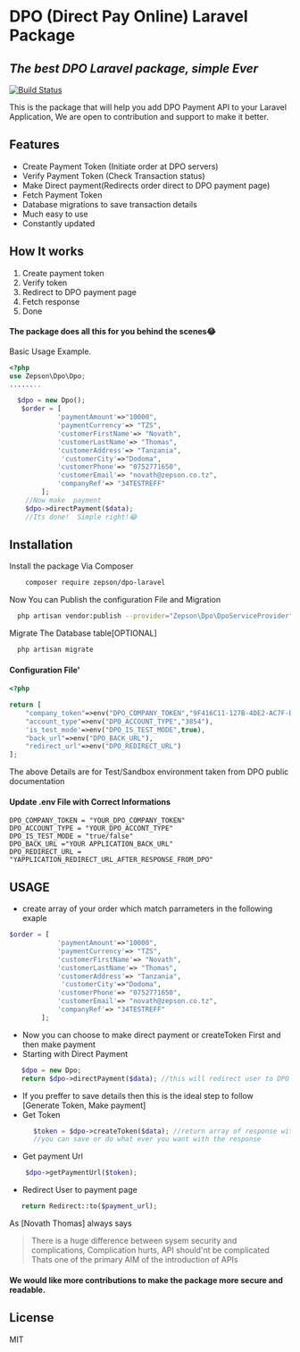 # DPO (Direct Pay Online) Laravel Package
## _The best DPO Laravel package, simple Ever_


[![Build Status](https://travis-ci.org/joemccann/dillinger.svg?branch=master)](https://travis-ci.org/joemccann/dillinger)

This is the package that will help you add DPO Payment API to your Laravel Application, We are open to contribution and support to make it better.

## Features

- Create Payment Token (Initiate order at DPO servers)
- Verify Payment Token (Check Transaction status)
- Make Direct payment(Redirects order direct to DPO payment page)
- Fetch Payment Token
- Database migrations to save transaction details
- Much easy to use
- Constantly updated

## How It works
1. Create payment token
2. Verify token
3. Redirect to DPO payment page
4. Fetch response
5. Done 
 
#### The package does all this for you behind the scenes😂
Basic Usage Example.

```php
<?php 
use Zepson\Dpo\Dpo;
........

  $dpo = new Dpo();
   $order = [
            'paymentAmount'=>"10000",
            'paymentCurrency'=> "TZS",
            'customerFirstName'=> "Novath",
            'customerLastName'=> "Thomas",
            'customerAddress'=> "Tanzania",
             'customerCity'=>"Dodoma",
            'customerPhone'=> "0752771650",
            'customerEmail'=> "novath@zepson.co.tz",
            'companyRef'=> "34TESTREFF"
        ];
    //Now make  payment
    $dpo->directPayment($data);
    //Its done!  Simple right!😂

```

## Installation

Install the package Via Composer 
```sh
    composer require zepson/dpo-laravel
```
 Now You can Publish the configuration File and Migration
```sh
  php artisan vendor:publish --provider="Zepson\Dpo\DpoServiceProvider" --tag="dpo-laravel-migrations"
```

   Migrate The Database table[OPTIONAL]
```php
  php artisan migrate
```

#### Configuration File'

```php
<?php

return [
    "company_token"=>env("DPO_COMPANY_TOKEN","9F416C11-127B-4DE2-AC7F-D5710E4C5E0A"),
    "account_type"=>env("DPO_ACCOUNT_TYPE","3854"),
    'is_test_mode'=>env("DPO_IS_TEST_MODE",true),
    "back_url"=>env("DPO_BACK_URL"),
    "redirect_url"=>env("DPO_REDIRECT_URL")
];
```
The above Details are for Test/Sandbox environment taken from DPO public documentation
#### Update .env File with Correct Informations
```
DPO_COMPANY_TOKEN = "YOUR_DPO_COMPANY_TOKEN"
DPO_ACCOUNT_TYPE = "YOUR_DPO_ACCONT_TYPE"
DPO_IS_TEST_MODE = "true/false"
DPO_BACK_URL ="YOUR APPLICATION_BACK_URL"
DPO_REDIRECT_URL =  "YAPPLICATION_REDIRECT_URL_AFTER_RESPONSE_FROM_DPO"
```
## USAGE
- create array of your order which match  parrameters in the following exaple
```php
$order = [
            'paymentAmount'=>"10000",
            'paymentCurrency'=> "TZS",
            'customerFirstName'=> "Novath",
            'customerLastName'=> "Thomas",
            'customerAddress'=> "Tanzania",
             'customerCity'=>"Dodoma",
            'customerPhone'=> "0752771650",
            'customerEmail'=> "novath@zepson.co.tz",
            'companyRef'=> "34TESTREFF"
        ];
```
- Now you can choose to make direct payment or createToken First and then make payment
- Starting with Direct Payment
```php
   $dpo = new Dpo;
   return $dpo->directPayment($data); //this will redirect user to DPO Payment page
 ```
 - If you preffer to save details then this is the ideal step to follow [Generate Token, Make payment]
 - Get Token
 ```php
       $token = $dpo->createToken($data); //return array of response with transaction code
       //you can save or do what ever you want with the response
```
- Get payment Url
```php
    $dpo->getPaymentUrl($token);
```
- Redirect User to payment page
```php
   return Redirect::to($payment_url);
```

As [Novath Thomas] always says

> There is a huge difference between sysem security and
>complications, Complication hurts, API should'nt be complicated
>Thats one of the primary AIM of the introduction of APIs


#### We would like more contributions to make the package more secure and readable.

## License

MIT

